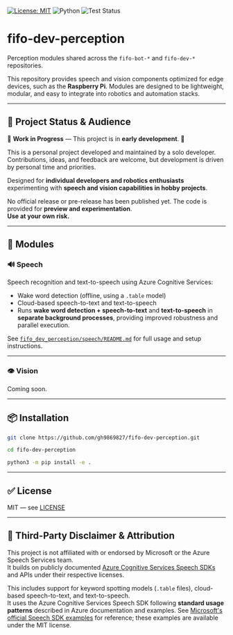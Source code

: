 [![License: MIT](https://img.shields.io/badge/License-MIT-yellow.svg)](LICENSE)
![Python](https://img.shields.io/badge/Python-3.10%2B-blue.svg)
![Test Status](https://github.com/gh9869827/fifo-dev-perception/actions/workflows/test.yml/badge.svg)

# fifo-dev-perception

Perception modules shared across the `fifo-bot-*` and `fifo-dev-*` repositories.

This repository provides speech and vision components optimized for edge devices, such as the **Raspberry Pi**. Modules are designed to be lightweight, modular, and easy to integrate into robotics and automation stacks.

---

## 🎯 Project Status & Audience

🚧 **Work in Progress** — This project is in **early development**. 🚧

This is a personal project developed and maintained by a solo developer.  
Contributions, ideas, and feedback are welcome, but development is driven by personal time and priorities.

Designed for **individual developers and robotics enthusiasts** experimenting with **speech and vision capabilities in hobby projects**.

No official release or pre-release has been published yet. The code is provided for **preview and experimentation**.  
**Use at your own risk.**

---

## 🧩 Modules

### 🔊 Speech

Speech recognition and text-to-speech using Azure Cognitive Services:

- Wake word detection (offline, using a `.table` model)
- Cloud-based speech-to-text and text-to-speech
- Runs **wake word detection + speech-to-text** and **text-to-speech** in **separate background processes**, providing improved robustness and parallel execution.

See [`fifo_dev_perception/speech/README.md`](fifo_dev_perception/speech/README.md) for full usage and setup instructions.

---

### 👁 Vision

Coming soon.

---

## 📦 Installation

```bash
git clone https://github.com/gh9869827/fifo-dev-perception.git

cd fifo-dev-perception

python3 -m pip install -e .
```

---

## ✅ License

MIT — see [LICENSE](LICENSE)

---

## 📄 Third-Party Disclaimer & Attribution

This project is not affiliated with or endorsed by Microsoft or the Azure Speech Services team.  
It builds on publicly documented [Azure Cognitive Services Speech SDKs](https://learn.microsoft.com/azure/cognitive-services/speech-service/) and APIs under their respective licenses.

This includes support for keyword spotting models (`.table` files), cloud-based speech-to-text, and text-to-speech.  
It uses the Azure Cognitive Services Speech SDK following **standard usage patterns** described in Azure documentation and examples. See [Microsoft's official Speech SDK examples](https://github.com/Azure-Samples/cognitive-services-speech-sdk) for reference; these examples are available under the MIT license.
